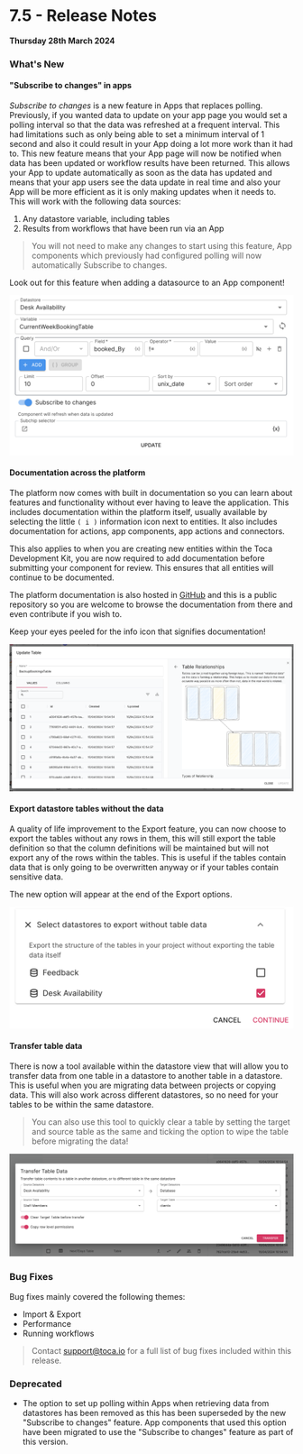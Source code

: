 # 7.5 - Release Notes
__Thursday 28th March 2024__

### What's New

#### "Subscribe to changes" in apps

_Subscribe to changes_ is a new feature in Apps that replaces polling. Previously, if you wanted data to update on your app page you would set a polling interval so that the data was refreshed at a frequent interval. This had limitations such as only being able to set a minimum interval of 1 second and also it could result in your App doing a lot more work than it had to.
This new feature means that your App page will now be notified when data has been updated or workflow results have been returned. This allows your App to update automatically as soon as the data has updated and means that your app users see the data update in real time and also your App will be more efficient as it is only making updates when it needs to. 
This will work with the following data sources:
1. Any datastore variable, including tables
2. Results from workflows that have been run via an App

> You will not need to make any changes to start using this feature, App components which previously had configured polling will now automatically Subscribe to changes.

Look out for this feature when adding a datasource to an App component!

![Subscribe to changes](/src/assets/subscribe_to_changes.png)

#### Documentation across the platform

The platform now comes with built in documentation so you can learn about features and functionality without ever having to leave the application. This includes documentation within the platform itself, usually available by selecting the little `( i )` information icon next to entities. It also includes documentation for actions, app components, app actions and connectors.

This also applies to when you are creating new entities within the Toca Development Kit, you are now required to add documentation before submitting your component for review. This ensures that all entities will continue to be documented.

The platform documentation is also hosted in [GitHub](https://github.com/tocalabs/toca-docs) and this is a public repository so you are welcome to browse the documentation from there and even contribute if you wish to.

Keep your eyes peeled for the info icon that signifies documentation!

![Documentation Example](/src/assets/docs_example.png)

#### Export datastore tables without the data

A quality of life improvement to the Export feature, you can now choose to export the tables without any rows in them, this will still export the table definition so that the column definitions will be maintained but will not export any of the rows within the tables. This is useful if the tables contain data that is only going to be overwritten anyway or if your tables contain sensitive data.

The new option will appear at the end of the Export options.

![Export No Data option](/src/assets/export_no_data.png)

#### Transfer table data

There is now a tool available within the datastore view that will allow you  to transfer data from one table in a datastore to another table in a datastore. This is useful when you are migrating data between projects or copying data. This will also work across different datastores, so no need for your tables to be within the same datastore. 

> You can also use this tool to quickly clear a table by setting the target and source table as the same and ticking the option to wipe the table before migrating the data!

![Data Transfer tool](/src/assets/data_transfer.png)


### Bug Fixes

Bug fixes mainly covered the following themes:
- Import & Export
- Performance
- Running workflows

> Contact <support@toca.io> for a full list of bug fixes included within this release.


### Deprecated

- The option to set up polling within Apps when retrieving data from datastores has been removed as this has been superseded by the new "Subscribe to changes" feature. App components that used this option have been migrated to use the "Subscribe to changes" feature as part of this version.
